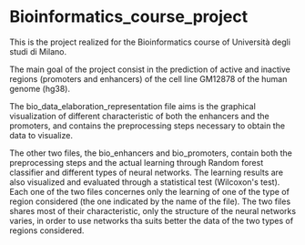 # Bioinformatics_course_project

This is the project realized for the Bioinformatics course of Università degli studi di Milano.

The main goal of the project consist in the prediction of active and inactive regions (promoters and enhancers) of the cell line GM12878 of the human genome (hg38).

The bio_data_elaboration_representation file aims is the graphical visualization of different characteristic of both the enhancers and the promoters, and contains the preprocessing steps necessary to obtain the data to visualize.

The other two files, the bio_enhancers and bio_promoters, contain both the preprocessing steps and the actual learning through Random forest classifier and different types of neural networks.
The learning results are also visualized and evaluated through a statistical test (Wilcoxon's test).
Each one of the two files concernes only the learning of one of the type of region considered (the one indicated by the name of the file).
The two files shares most of their characteristic, only the structure of the neural networks varies, in order to use networks tha suits better the data of the two types of regions considered. 
